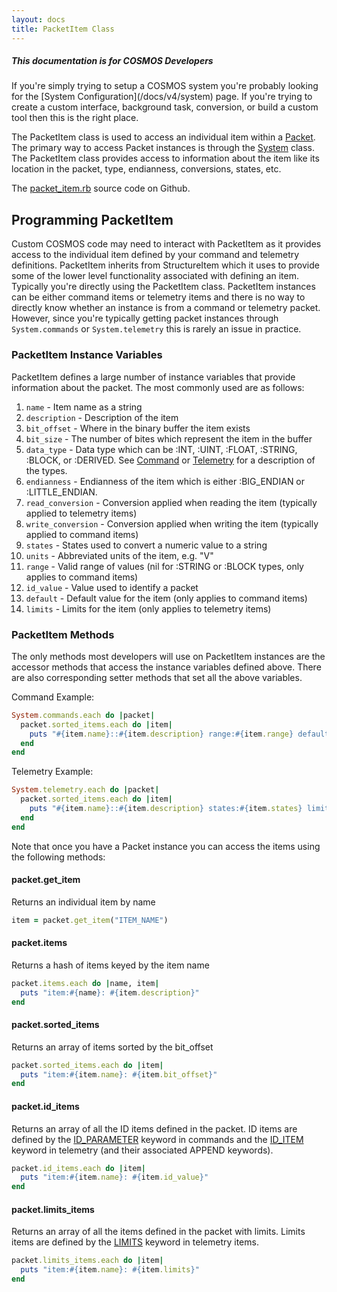 ```yaml
---
layout: docs
title: PacketItem Class
---
```


<div class="note">
  <h5>This documentation is for COSMOS Developers</h5>
  <p markdown="1">If you're simply trying to setup a COSMOS system you're probably looking for the [System Configuration](/docs/v4/system) page. If you're trying to create a custom interface, background task, conversion, or build a custom tool then this is the right place.</p>
</div>

The PacketItem class is used to access an individual item within a [Packet](/docs/v4/packet-class). The primary way to access Packet instances is through the [System](/docs/v4/system-class) class. The PacketItem class provides access to information about the item like its location in the packet, type, endianness, conversions, states, etc.

The [packet_item.rb](https://github.com/BallAerospace/COSMOS/blob/cosmos4/lib/cosmos/packets/packet_item.rb) source code on Github.

## Programming PacketItem

Custom COSMOS code may need to interact with PacketItem as it provides access to the individual item defined by your command and telemetry definitions. PacketItem inherits from StructureItem which it uses to provide some of the lower level functionality associated with defining an item. Typically you're directly using the PacketItem class. PacketItem instances can be either command items or telemetry items and there is no way to directly know whether an instance is from a command or telemetry packet. However, since you're typically getting packet instances through `System.commands` or `System.telemetry` this is rarely an issue in practice.

### PacketItem Instance Variables

PacketItem defines a large number of instance variables that provide information about the packet. The most commonly used are as follows:

1. `name` - Item name as a string
1. `description` - Description of the item
1. `bit_offset` - Where in the binary buffer the item exists
1. `bit_size` - The number of bites which represent the item in the buffer
1. `data_type` - Data type which can be :INT, :UINT, :FLOAT, :STRING, :BLOCK, or :DERIVED. See [Command](/docs/v4/command) or [Telemetry](/docs/v4/telemetry) for a description of the types.
1. `endianness` - Endianness of the item which is either :BIG_ENDIAN or :LITTLE_ENDIAN.
1. `read_conversion` - Conversion applied when reading the item (typically applied to telemetry items)
1. `write_conversion` - Conversion applied when writing the item (typically applied to command items)
1. `states` - States used to convert a numeric value to a string
1. `units` - Abbreviated units of the item, e.g. "V"
1. `range` - Valid range of values (nil for :STRING or :BLOCK types, only applies to command items)
1. `id_value` - Value used to identify a packet
1. `default` - Default value for the item (only applies to command items)
1. `limits` - Limits for the item (only applies to telemetry items)

### PacketItem Methods

The only methods most developers will use on PacketItem instances are the accessor methods that access the instance variables defined above. There are also corresponding setter methods that set all the above variables.

Command Example:

```ruby
System.commands.each do |packet|
  packet.sorted_items.each do |item|
    puts "#{item.name}::#{item.description} range:#{item.range} default:#{item.default}"
  end
end
```

Telemetry Example:

```ruby
System.telemetry.each do |packet|
  packet.sorted_items.each do |item|
    puts "#{item.name}::#{item.description} states:#{item.states} limits:#{item.limits}"
  end
end
```

Note that once you have a Packet instance you can access the items using the following methods:

#### packet.get_item

Returns an individual item by name

```ruby
item = packet.get_item("ITEM_NAME")
```

#### packet.items

Returns a hash of items keyed by the item name

```ruby
packet.items.each do |name, item|
  puts "item:#{name}: #{item.description}"
end
```

#### packet.sorted_items

Returns an array of items sorted by the bit_offset

```ruby
packet.sorted_items.each do |item|
  puts "item:#{item.name}: #{item.bit_offset}"
end
```

#### packet.id_items

Returns an array of all the ID items defined in the packet. ID items are defined by the [ID_PARAMETER](/docs/v4/command#id_parameter) keyword in commands and the [ID_ITEM](/docs/v4/telemetry#id_item) keyword in telemetry (and their associated APPEND keywords).

```ruby
packet.id_items.each do |item|
  puts "item:#{item.name}: #{item.id_value}"
end
```

#### packet.limits_items

Returns an array of all the items defined in the packet with limits. Limits items are defined by the [LIMITS](/docs/v4/telemetry#limits) keyword in telemetry items.

```ruby
packet.limits_items.each do |item|
  puts "item:#{item.name}: #{item.limits}"
end
```
